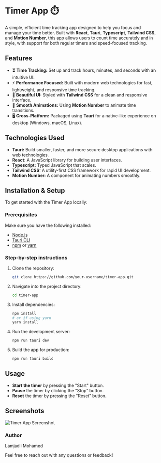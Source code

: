 # Timer App ⏱️

A simple, efficient time tracking app designed to help you focus and manage your time better. Built with **React**, **Tauri**, **Typescript**, **Tailwind CSS**, and **Motion Number**, this app allows users to count time accurately and in style, with support for both regular timers and speed-focused tracking.

## Features
- ⏳ **Time Tracking:** Set up and track hours, minutes, and seconds with an intuitive UI.
- ⚡ **Performance Focused:** Built with modern web technologies for fast, lightweight, and responsive time tracking.
- 🎨 **Beautiful UI:** Styled with **Tailwind CSS** for a clean and responsive interface.
- 🎥 **Smooth Animations:** Using **Motion Number** to animate time transitions.
- 🖥️ **Cross-Platform:** Packaged using **Tauri** for a native-like experience on desktop (Windows, macOS, Linux).
  
## Technologies Used
- **Tauri:** Build smaller, faster, and more secure desktop applications with web technologies.
- **React:** A JavaScript library for building user interfaces.
- **Typescript:** Typed JavaScript that scales.
- **Tailwind CSS:** A utility-first CSS framework for rapid UI development.
- **Motion Number:** A component for animating numbers smoothly.

## Installation & Setup

To get started with the Timer App locally:

### Prerequisites
Make sure you have the following installed:
- [Node.js](https://nodejs.org/)
- [Tauri CLI](https://tauri.app/)
- [npm](https://www.npmjs.com/) or [yarn](https://yarnpkg.com/)

### Step-by-step instructions

1. Clone the repository:
    ```bash
    git clone https://github.com/your-username/timer-app.git
    ```

2. Navigate into the project directory:
    ```bash
    cd timer-app
    ```

3. Install dependencies:
    ```bash
    npm install
    # or if using yarn
    yarn install
    ```

4. Run the development server:
    ```bash
    npm run tauri dev
    ```

5. Build the app for production:
    ```bash
    npm run tauri build
    ```

## Usage

- **Start the timer** by pressing the "Start" button.
- **Pause** the timer by clicking the "Stop" button.
- **Reset** the timer by pressing the "Reset" button.

## Screenshots

![Timer App Screenshot](./screenshot.png)



### Author
Lamjadli Mohamed

Feel free to reach out with any questions or feedback!
